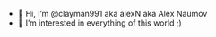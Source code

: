 - 👋 Hi, I’m @clayman991 aka alexN aka Alex Naumov
- 👀 I’m interested in everything of this world ;)

<!---
clayman991/clayman991 is a ✨ special ✨ repository because its `README.md` (this file) appears on your GitHub profile.
You can click the Preview link to take a look at your changes.
--->
